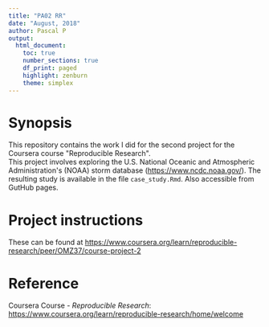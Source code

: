 ```yaml
---
title: "PA02 RR"
date: "August, 2018"
author: Pascal P
output:
  html_document:
    toc: true
    number_sections: true
    df_print: paged
    highlight: zenburn
    theme: simplex
---
```


# Synopsis
  This repository contains the work I did for the second project for the Coursera course "Reproducible Research".  
  This project involves exploring the U.S. National Oceanic and Atmospheric Administration's (NOAA) storm database (https://www.ncdc.noaa.gov/).
  The resulting study is available in the file `case_study.Rmd`.
  Also accessible from GutHub pages.
  
# Project instructions 
  These can be found at https://www.coursera.org/learn/reproducible-research/peer/OMZ37/course-project-2

# Reference
  Coursera Course - *Reproducible Research*: https://www.coursera.org/learn/reproducible-research/home/welcome
